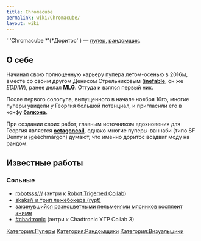 ```yaml
---
title: Chromacube
permalink: wiki/Chromacube/
layout: wiki
---
```


'''Chromacube *'(*Доритос'') — [пупер](Пуперы "wikilink"),
[рандомщик](Рандомщики "wikilink").

## О себе

Начинал свою полноценную карьеру пупера летом-осенью в 2016м, вместе со
своим другом Денисом Стрельниковым
([**inefable**](https://www.youtube.com/channel/UCqskMICSyOanjs_VVXnikjw),
он же *EDDIW*), ранее делал **MLG**. Оттуда и взялся первый ник.

После первого солопупа, выпущенного в начале ноября 16го, многие пуперы
увидели у Георгия большой потенциал, и пригласили его в конфу
**[балкона](http://ru.ruspoop.wikia.com/wiki/%D0%9D%D0%B0%D0%BF%D1%80%D0%B8%D0%BC%D0%B5%D1%80,_%D0%91%D0%B0%D0%BB%D0%BA%D0%BE%D0%BD)**.

При создании своих работ, главным источником вдохновения для Георгия
является
[**octagoncoil**](http://ru.ruspoop.wikia.com/wiki/Octagoncoil), однако
многие пуперы-ваннаби (типо SF Denny и /gééchmărgon) думают, что именно
доритос воздвиг моду на рандом.

## Известные работы

### Сольные

-   [robotsss///](https://www.youtube.com/watch?v=VlbRyv-k56A) (энтри к
    [Robot Trigerred
    Collab](https://www.youtube.com/watch?v=AychM9B-yoI))
-   [skaks// и трип лежебокера (rypt)](https://youtu.be/DoXI2wEUEUc)
-   [закинувшийся разноцветными пельменями мясников косплеит
    аниме](https://youtu.be/TSBaibBznGg)
-   [\#chadtronic](https://www.youtube.com/watch?v=absOlpRbjWs) (энтри к
    Chadtronic YTP Collab 3)

[Категория:Пуперы](Категория:Пуперы "wikilink")
[Категория:Рандомщики](Категория:Рандомщики "wikilink")
[Категория:Визуальщики](Категория:Визуальщики "wikilink")
